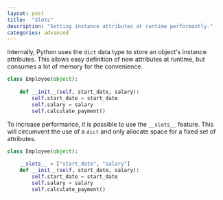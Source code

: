 ```yaml
---
layout: post
title:  "Slots"
description: "Setting instance attributes at runtime performantly."
categories: advanced
---
```


Internally, Python uses the `dict` data type to store an object's instance attributes. This allows easy definition of new attributes at runtime, but consumes a lot of memory for the convenience.

```python
class Employee(object):
	
	def __init__(self, start_date, salary):
		self.start_date = start_date
		self.salary = salary
		self.calculate_payment()
```

To increase performance, it is possible to use the `__slots__` feature. This will circumvent the use of a `dict` and only allocate space for a fixed set of attributes.

```python
class Employee(object):
	
	__slots__ = ["start_date", "salary"]
	def __init__(self, start_date, salary):
		self.start_date = start_date
		self.salary = salary
		self.calculate_payment()
```
